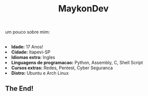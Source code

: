 <h1 text align='center'>MaykonDev</h1></br>
<p>um pouco sobre mim:</p></br>
<li><b>Idade:</b> 17 Anos!
<li><b>Cidade:</b> Itapevi-SP
<li><b>Idiomas extra:</b> Ingles
<li><b>Linguagens de programacao:</b> Python, Assembly, C, Shell Script
<li><b>Cursos extras:</b> Redes, Pentest, Cyber Seguranca
<li><b>Distro:</b> Ubuntu e Arch Linux
</br>
<h2>The End!</h2>
